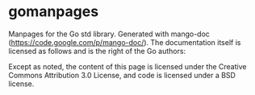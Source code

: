 gomanpages
==========

Manpages for the Go std library. Generated with mango-doc (https://code.google.com/p/mango-doc/).
The documentation itself is licensed as follows and is the right of the Go authors:

Except as noted, the content of this page is licensed under the Creative Commons Attribution 3.0 
License, and code is licensed under a BSD license.
